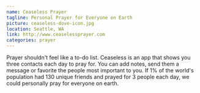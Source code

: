 ```yaml
---
name: Ceaseless Prayer 
tagline: Personal Prayer for Everyone on Earth 
picture: ceaseless-dove-icon.jpg 
location: Seattle, WA
link: http://www.ceaselessprayer.com
categories: prayer
---
```

Prayer shouldn't feel like a to-do list. Ceaseless is an app that shows you three contacts each day to pray for. You can add notes, send them a message or favorite the people most important to you. If 1% of the world's population had 130 unique friends and prayed for 3 people each day, we could personally pray for everyone on earth.
